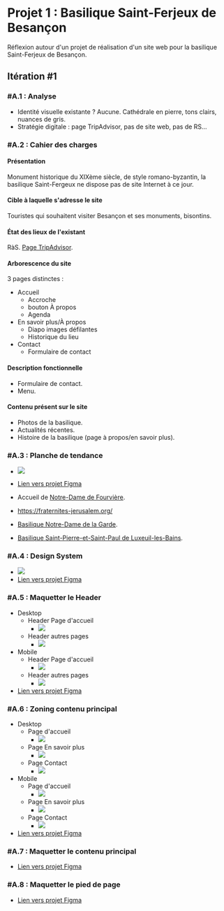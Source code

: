 # Projet 1 : Basilique Saint-Ferjeux de Besançon
Réflexion autour d'un projet de réalisation d'un site web pour la basilique Saint-Ferjeux de Besançon.

## Itération #1
### #A.1 : Analyse
* Identité visuelle existante ? Aucune. Cathédrale en pierre, tons clairs, nuances de gris.
* Stratégie digitale : page TripAdvisor, pas de site web, pas de RS…

### #A.2 : Cahier des charges
#### Présentation
Monument historique du XIXème siècle, de style romano-byzantin, la basilique Saint-Fergeux ne dispose pas de site Internet à ce jour.

#### Cible à laquelle s'adresse le site
Touristes qui souhaitent visiter Besançon et ses monuments, bisontins.

#### État des lieux de l'existant
RàS. [Page TripAdvisor](https://www.tripadvisor.fr/Attraction_Review-g187143-d8608766-Reviews-Basilique_Saint_Ferjeux-Besancon_Doubs_Bourgogne_Franche_Comte.html).

#### Arborescence du site
3 pages distinctes :
* Accueil
  * Accroche
  * bouton À propos
  * Agenda
* En savoir plus/À propos
  * Diapo images défilantes
  * Historique du lieu
* Contact
  * Formulaire de contact

#### Description fonctionnelle
* Formulaire de contact.
* Menu.

#### Contenu présent sur le site
* Photos de la basilique.
* Actualités récentes.
* Histoire de la basilique (page à propos/en savoir plus).

### #A.3 : Planche de tendance
* ![](Analyse_images/Moodboard.png)
* [Lien vers projet Figma](https://www.figma.com/file/xP2a6tBXY3XdHG6TwofANX/Basilique-Saint-Ferjeux)

* Accueil de [Notre-Dame de Fourvière](https://www.fourviere.org/fr/).
* https://fraternites-jerusalem.org/
* [Basilique Notre-Dame de la Garde](https://www.marseille-tourisme.com/decouvrez-marseille/culture-et-patrimoine/sites-et-monuments/la-basilique-notre-dame-de-la-garde/).
* [Basilique Saint-Pierre-et-Saint-Paul de Luxeuil-les-Bains](https://www.ecclesia-luxeuil.fr/decouvrir/basilique-et-son-cloitre/).

### #A.4 : Design System
* ![](Analyse_images/Charte_graphique.png)
* [Lien vers projet Figma](https://www.figma.com/file/xP2a6tBXY3XdHG6TwofANX/Basilique-Saint-Ferjeux?node-id=58%3A24)

### #A.5 : Maquetter le Header
* Desktop
  * Header Page d'accueil
    * ![](Analyse_images/Header_v2.png)
  * Header autres pages
    * ![](Analyse_images/Header_v2_petit.png)
* Mobile
  * Header Page d'accueil
    * ![](Analyse_images/Header_mobile_v2.png)
  * Header autres pages
    * ![](Analyse_images/Header_mobile_v2_petit.png)
* [Lien vers projet Figma](https://www.figma.com/file/xP2a6tBXY3XdHG6TwofANX/Basilique-Saint-Ferjeux?node-id=87%3A30)

### #A.6 : Zoning contenu principal
* Desktop
  * Page d'accueil
    * ![](Analyse_images/Page_principale_desktop.png)
  * Page En savoir plus
    * ![](Analyse_images/Page_À_propos_desktop.png)
  * Page Contact
    * ![](Analyse_images/Page_Contact_desktop.png)
* Mobile
  * Page d'accueil
    * ![](Analyse_images/Page_principale_phone.png)
  * Page En savoir plus
    * ![](Analyse_images/Page_À_propos_phone.png)
  * Page Contact
    * ![](Analyse_images/Page_Contact_phone.png)
* [Lien vers projet Figma](https://www.figma.com/file/xP2a6tBXY3XdHG6TwofANX/Basilique-Saint-Ferjeux?node-id=111%3A29)

### #A.7 : Maquetter le contenu principal
* [Lien vers projet Figma](https://www.figma.com/file/xP2a6tBXY3XdHG6TwofANX/Basilique-Saint-Ferjeux?node-id=127%3A109)

### #A.8 : Maquetter le pied de page
* [Lien vers projet Figma](https://www.figma.com/file/xP2a6tBXY3XdHG6TwofANX/Basilique-Saint-Ferjeux?node-id=212%3A24)
